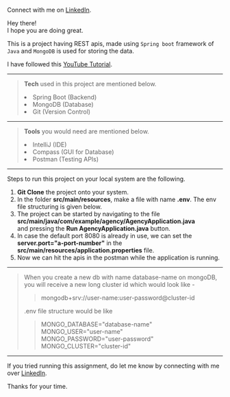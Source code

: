 Connect with me on [LinkedIn](https://www.linkedin.com/in/dev-vrat-pathak-aa6570176/ "Let's Connect").

Hey there!
<br>
I hope you are doing great.

This is a project having REST apis, made using `Spring boot` framework of `Java` and `MongoDB` is used for storing the data.

I have followed this [YouTube Tutorial](https://www.youtube.com/watch?v=5PdEmeopJVQ).

---------------------------------
> **Tech** used in this project are mentioned below.
> <li>Spring Boot (Backend)</li>
> <li>MongoDB (Database)</li>
> <li>Git (Version Control)</li>
---------------------------------
> **Tools** you would need are mentioned below.
> <li>IntelliJ (IDE)</li>
> <li>Compass (GUI for Database)</li>
> <li>Postman (Testing APIs)</li>
---------------------------------
Steps to run this project on your local system are the following.

<ol>
<li><strong>Git Clone</strong> the project onto your system.</li>
<li>In the folder <strong>src/main/resources</strong>, make a file with name <strong>.env</strong>.
The env file structuring is given below.</li>
<li>The project can be started by navigating to the file 
<strong>src/main/java/com/example/agency/AgencyApplication.java
</strong> <br>
and pressing the <strong> Run AgencyApplication.java</strong> button.
</li>
<li>In case the default port 8080 is already in use, we can set the
<strong>server.port="a-port-number"</strong> in the <strong>src/main/resources/application.properties</strong> file.
</li>
<li>Now we can hit the apis in the postman while the application is running.</li>
</ol>

---------------------------------

> When you create a new db with name database-name 
> on mongoDB, you will receive a
> new long cluster id which would look like -
> > mongodb+srv://user-name:user-password@cluster-id
> 
> .env file structure would be like<br>
> >MONGO_DATABASE="database-name"<br>
> MONGO_USER="user-name"<br>
> MONGO_PASSWORD="user-password"<br>
> MONGO_CLUSTER="cluster-id"<br>
---------------------------------

If you tried running this assignment, do let me know by connecting with 
me over [LinkedIn](https://www.linkedin.com/in/dev-vrat-pathak-aa6570176/ "Let's Connect").
<br>


Thanks for your time.